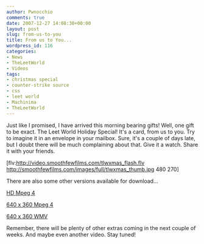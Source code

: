 ```yaml
---
author: Pwnocchio
comments: true
date: 2007-12-27 14:08:30+00:00
layout: post
slug: from-us-to-you
title: From us to You...
wordpress_id: 116
categories:
- News
- TheLeetWorld
- Videos
tags:
- christmas special
- counter-strike source
- css
- leet world
- Machinima
- TheLeetWorld
---
```


Just like I promised, I have arrived this morning bearing gifts!  Well, one gift to be exact.  The Leet World Holiday Special!  It's a card, from us to you.  Try to imagine it in an envelope in your mailbox.  Sure, it's a couple of days late, but I doubt there will be much complaining about that.  Give it a watch.  Share it with your friends.

[flv:http://video.smoothfewfilms.com/tlwxmas_flash.flv http://smoothfewfilms.com/images/full/tlwxmas_thumb.jpg 480 270]

There are also some other versions available for download...

[HD Mpeg 4](http://video.smoothfewfilms.com/tlwxmas_1280.mp4)

[640 x 360 Mpeg 4](http://video.smoothfewfilms.com/tlwxmas_640.mp4)

[640 x 360 WMV](http://video.smoothfewfilms.com/tlwxmas_640.wmv)

Remember, there will be plenty of other extras coming in the next couple of weeks.  And maybe even another video.  Stay tuned!
